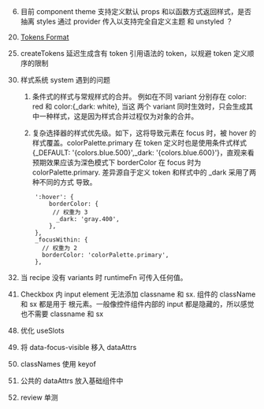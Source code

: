 <!-- 1. 使用 customConditions 替换掉 clean-package
customConditions:["source"]，可能会引用到 node_modules 中同样使用 exports.source 的源码，由于 ts 配置不同，在运用 tsc 
检查类型时会出现类型错误。
即使使用 skipLibCheck 和 exclude 依法无法解决
skipLibCheck 表明不在检查 .d.ts 文件
exclude 只是作用于过滤 include 中包含的文件，而 import * 是发生在编译时

https://github.com/microsoft/TypeScript/issues/47387
https://github.com/microsoft/TypeScript/issues/40426

还是需要使用 clean-package 替换 customConditions，从而解决该问题，且用户也可避免发生此类问题。
-->

<!-- 2. stylesFn 支持 aliases -->
<!-- 3. system 支持 深色模式 响应式 -->
<!-- 4. .test.ts 需使用 `"types": ["@testing-library/jest-dom/jest-globals", "node", "react"],` -->

<!-- 4. 提供 webpack 、vite 插件动态生成 sys-ts -->

<!-- 5. components 添加 sx api -->

6. 目前 component theme 支持定义默认 props 和以函数方式返回样式，是否抽离 styles 通过 provider 传入以支持完全自定义主题 和 unstyled ？

<!-- 7. tsx 运行报错 -->
<!-- 查看编译过程信息时，发现 packages/react 由于 customConditions: source, tsc 会通过源码引入 icons 中的 svg 文件，但又没有 svg 的声明，导致报错. 通过 exclude 也没能过滤掉 svg ？ -->

<!-- 8. 写一个脚本，为 html 添加相应的 colorSchemeSelector ，在 ssr 入口引入解决闪烁 -->

<!-- 9. build 输出 ts 保持目录结构 -->

<!-- 10. 单测时， const button = getByTestId('xxx'), 在触发 button 的事件后，无法正确获取 classes，参考 button.test.tsx - should support to change loading。猜测是因为 styled.button() 每次返回的是一个新的组件，在 react reconcile 阶段，由于 fiber.type 不同，之前的 styled.button() 卸载了，而 button 的引用是已卸载组件的 DOM. 因此获取不到 loading class.

重构 styled -->

<!-- 11. sx 的属性值映射到 token , 改为只支持 string 的属性值 -->

<!-- 12. colorSchemeSelector = media ，手动设置 mode 为 dark 或 light 时并不会生效. 目前 getColorSchemeSelector 会生成一个媒体查询，而 js 又无法手动设置 prefers-color-scheme，因此只能跟随系统设置进行切换。无论是 CSS 变量还是 \_dark 都会出现 bug. 先禁用 media. -->

<!-- 13. 删除组件 red color -->

<!-- 14. 为组件添加 slotProps ?
    在开发过程中，发现一个 props 优先级问题，例如 Input Props 的 onChange 和 slotProps.input.onChange，当两个 props 同时传入时该如何处理 ？
    目前的方案是只执行 props.onChange，忽略 slotProps.input.onChange -->

<!-- 15. 修改 useStyles 和 useUtilityClasses 以适配 slotProps -->

<!-- 16. docs 使用 alias eslint 报错 -->

<!-- 17. docs 会报错水合失败

使用 webpack 代替 turbopack 就没有在出错了， why? -->

<!-- 18. icons 无法在服务器组件使用 -->

<!--
19. defineTheme 打包后类型不对
    defineTheme 运行时的类型和编译后的类型不同，有些疑惑。 -->

20. [Tokens Format](https://tr.designtokens.org/format/)

<!-- 21. CSSObject 每个属性应该支持 {[selector in keyof selectors]: string} -->

<!-- 22. 重命名语义化颜色 -->

<!-- 23. 修改 NexUIProvider api -->

<!-- 24. 调整 react pkg 的 ts 模块声明 -->

25. createTokens 延迟生成含有 token 引用语法的 token，以规避 token 定义顺序的限制

<!-- 26. color token 支持 opacity 修饰符 -->

<!-- 27. 优化 useSlotProps 属性优先级，例如 accordionItems.trigger 的 tabIndex -->

<!-- 28. 将 storybook 改为 sb，是因为 storybook cli 会将其识别为 storybook 包，导致服务启动失败。 -->

<!-- 29. 修改 recipes 中标签选择器 -->

30. 样式系统 system 遇到的问题
    1. 条件式的样式与常规样式的合并。 例如在不同 variant 分别存在 color: red 和 color:{_dark: white}, 当这
    两个 variant 同时生效时，只会生成其中一种样式，这是因为样式合并过程仅为对象的合并。

    2. 复杂选择器的样式优先级。如下，这将导致元素在 focus 时，被 hover 的样式覆盖。colorPalette.primary 在 token 定义时也是使用条件式样式 {_DEFAULT: '{colors.blue.500}',_dark: '{colors.blue.600}'}，直观来看预期效果应该为深色模式下 borderColor 在 focus 时为 colorPalette.primary. 差异源自于定义 token 和样式中的 _dark 采用了两种不同的方式
    导致。
    ```
        ':hover': {
            borderColor: {
             // 权重为 3
              _dark: 'gray.400',
            },
        },
        _focusWithin: {
          // 权重为 2
          borderColor: 'colorPalette.primary',
        },
    ```
    

<!-- 31. 调整组件颜色 -->

32. 当 recipe 没有 variants 时 runtimeFn 可传入任何值。

<!-- 33. story 的组件需加上泛性类型 -->

<!-- 34. 组件的 classes 应该只添加与样式有关的 API -->

<!-- 36. 支持嵌套 modal -->

<!-- 37. slotProps 原生元素无法传递 data-*

> Note: If an attribute name is not a valid JS identifier (like a data-* attribute), it is not considered to be an error if it is not found in the element attributes type.

要修复该问题只能手动定义 -->

<!-- 39. modal - preventScroll:true 应该将 overflow:hidden 添加到相应的 container 上 -->

<!-- 40. modal 的 aria-labelledby 不应该传给 header -->

41. Checkbox 内 input element 无法添加 classname 和 sx.
    组件的 className 和 sx 都是用于 根元素。一般像控件组件内部的 input 都是隐藏的，所以感觉也不需要 classname 和 sx

<!-- 42. Input 自动填充时样式有些问题 -->

<!-- 43. Threads 有时会闪屏 -->

<!-- 44. all:unset，可能覆盖低优先级 layer 的样式。例如 Tailwind -->

<!-- 45. 修改添加 focusVisible 样式的时机 -->

<!-- 46. 删除 input autofill 的样式 -->

<!-- 47. 统一 Variant 视觉效果
    solid: 完全填充的背景色，突出显示的元素
    outlined: 边框色彩，背景透明，文字颜色与边框一致
    ghost: 透明背景，悬停时显示背景
    faded: 浅色背景，深色文本
    subtle: 浅色背景、浅色边框、深色文本
    underlined: 下划线 -->

48. 优化 useSlots


49. 将 data-focus-visible 移入 dataAttrs

50. classNames 使用 keyof

51. 公共的 dataAttrs 放入基础组件中

52. review 单测